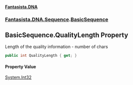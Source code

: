 #### [Fantasista.DNA](index.md 'index')
### [Fantasista.DNA.Sequence](Fantasista.DNA.Sequence.md 'Fantasista.DNA.Sequence').[BasicSequence](Fantasista.DNA.Sequence.BasicSequence.md 'Fantasista.DNA.Sequence.BasicSequence')

## BasicSequence.QualityLength Property

Length of the quality information - number of chars

```csharp
public int QualityLength { get; }
```

#### Property Value
[System.Int32](https://docs.microsoft.com/en-us/dotnet/api/System.Int32 'System.Int32')